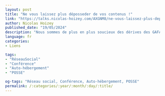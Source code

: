 ```yaml
---
layout: post
title: "Ne vous laissez plus déposseder de vos contenus !"
link: "https://talks.nicolas-hoizey.com/AXGNM8/ne-vous-laissez-plus-deposseder-de-vos-contenus"
author: Nicolas Hoizey
published_date: "19/05/2024"
description: "Nous sommes de plus en plus soucieux des dérives des GAFAM et autres acteurs majeurs du web dans l’usage de nos données personnelles ou le contrôle de nos actions. Nous y restons pourtant massivement, par facilité bien sûr (qui n’a jamais loué la facilité de publications sur Medium ?), mais aussi au prétexte que c’est là que nos familles, amis et autres “followers” se trouvent. Nous pensons donc incontournable d’y aller mettre nos contenus, au point de négliger d’autres pistes. […] Ce n’est pas forcément aussi compliqué que beaucoup le pensent, notamment grâce aux pistes et outils déjà référencés ou conçus et proposés par le mouvement IndieWeb, avec le principe POSSE : Publish (on your) Own Site, Syndicate Elsewhere."
language: fr
categories:
- Liens

tags:
- "RéseauSocial"
- "Conférence"
- "Auto-hébergement"
- "POSSE"

og-tags: "Réseau social, Conférence, Auto-hébergement, POSSE"
permalink: /:categories/:year/:month/:day/:title/
---
```

